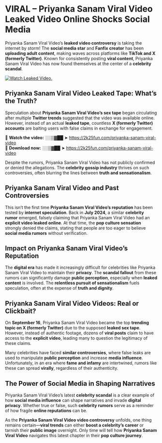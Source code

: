 # VIRAL – Priyanka Sanam Viral Video Leaked Video Online Shocks Social Media 

Priyanka Sanam Viral Video’s **leaked video controversy** is taking the internet by storm! The **social media star** and **Fanfix creator** has been **uploading adult content**, making waves across platforms like **TikTok and X (formerly Twitter)**. Known for consistently posting **viral content**, Priyanka Sanam Viral Video has now found themselves at the center of a **celebrity scandal**.  

[![Watch Leaked Video.](https://miro.medium.com/v2/resize:fit:828/format:webp/1*cilzJN44JGOrTw9NJCrNHA.gif "Watch Leaked Video")](https://2k25fun.com/priyanka-sanam-viral-video)

## **Priyanka Sanam Viral Video Leaked Tape: What’s the Truth?**  
Speculation about **Priyanka Sanam Viral Video’s sex tape** began circulating after multiple **Twitter trends** suggested that the video was available online. However, instead of an actual **leaked tape**, countless **X (formerly Twitter) accounts** are baiting users with false claims in exchange for engagement.  

🔹 **Watch the video:** ░░▒▓██ ➤ https://2k25fun.com/priyanka-sanam-viral-video  
🔹 **Download now:** ░░▒▓██ ➤ https://2k25fun.com/priyanka-sanam-viral-video  

Despite the rumors, Priyanka Sanam Viral Video has not publicly confirmed or denied the allegations. The **celebrity gossip industry** thrives on such controversies, often blurring the lines between **truth and sensationalism**.  

## **Priyanka Sanam Viral Video and Past Controversies**  
This isn’t the first time **Priyanka Sanam Viral Video’s reputation** has been tested by **internet speculation**. Back in **July 2024**, a similar **celebrity rumor** emerged, falsely claiming that Priyanka Sanam Viral Video had an **explicit video leaked online**. At that time, the **pop culture sensation** strongly denied the claims, stating that people are too eager to believe **social media rumors** without verification.  

## **Impact on Priyanka Sanam Viral Video’s Reputation**  
The **digital era** has made it increasingly difficult for celebrities like Priyanka Sanam Viral Video to maintain their **privacy**. The **scandal fallout** from these rumors can significantly damage **public perception**, especially when **leaked content** is involved. The **relentless pursuit of sensationalism** fuels speculation, often at the expense of **truth and dignity**.  

## **Priyanka Sanam Viral Video Videos: Real or Clickbait?**  
On **September 16**, Priyanka Sanam Viral Video became the top **trending topic on X (formerly Twitter)** due to the supposed **leaked sex tape**. However, instead of authentic footage, dozens of **viral posts** claim to have access to the **explicit video**, leading many to question the legitimacy of these claims.  

Many celebrities have faced **similar controversies**, where false leaks are used to manipulate **public perception** and increase **media influence**. Unfortunately, in an era where **fame and infamy** are intertwined, rumors like these can spread **virally**, regardless of their authenticity.  

## **The Power of Social Media in Shaping Narratives**  
Priyanka Sanam Viral Video’s latest **celebrity scandal** is a clear example of how **social media influence** can shape narratives and invade **digital privacy**. Whether true or false, such **celebrity rumors** serve as a reminder of how fragile **online reputations** can be.  

As the **Priyanka Sanam Viral Video video controversy** unfolds, one thing remains certain—**viral trends** can either **boost a celebrity’s career** or tarnish their **public image** overnight. Only time will tell how **Priyanka Sanam Viral Video** navigates this latest chapter in their **pop culture journey**. 